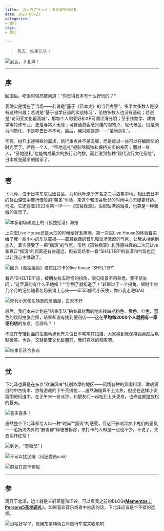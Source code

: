 ```yaml
---
title:  ぼっちざろっく：下北泽圣地巡礼
date: 2023-08-23
categories:
- 旅行
tags:
- 旅行

--- 
```


> 我去，结束乐队！
> 

![到达，下北泽！](https://raw.githubusercontent.com/DF-Master/yidapicbed/main/2023/202307/202307JPSKS/202307JPSKS00.jpg)

---
<!--more-->

## 序

回国后，吃饭时偶然被问道：”你觉得日本有什么好玩的？“

我确实是愣在了当场——若说是“基于《日本史》的当代考察”，多半大多数人是没有这种兴趣；若说是“基于自学日语的实战练习”，恐怕多数人也没有基础；若说是“访问亚文化最高城”，那每个人的爱好和XP可谓泾渭分明；至于铁路学、建筑学等特殊专业，更是与常人无缘；可普通游客感兴趣的购物点、现代景区，倒是颇为同质化，不是非去日本不可。最后，我只能答道——“圣地巡礼”。

毕竟，抛开上述特殊的需求，旅行重点并不是去哪，而是度过一些可以仔细回忆的时光罢了。若是一个人，“圣地巡礼”是祛除孤独和保持充实的良药；而对一群人，“圣地巡礼”也能构成最大的旅行公约数。而若说到各种“现代流行文化圣地”，日本就是最多的国家了。

---

## 壱

下北泽，位于日本东京世田谷区，为和秋叶原所齐名之二手店集中地。相比去日本的群山深峦中苦行僧般的“朝圣”体验，来这个和涩谷毗邻的时尚中心无疑更舒适。何况，它还有着2022冬第一IP——《孤独摇滚》。沿街贴满的海报，也算是一种骄傲的宣示了。

![本多剧场和边上的《孤独摇滚》海报](https://raw.githubusercontent.com/DF-Master/yidapicbed/main/2023/202307/202307JPSKS/202307JPSKS01.jpg)

上次去Live House还是大四的时候给好友捧场，第一次进Live House的体验着实给了我一些小小的乐队震撼——震耳欲聋的音乐和全场激燃的气氛，让我从拒绝到加入，着实感受了一把“摇滚”的气氛。虽然《孤独摇滚》和我感兴趣的二次元Live和真正“摇滚”的距离还有些遥远，但去现场看一看“SHELTER”的装潢和气氛也足以让我心生悸动了。

![因为《孤独摇滚》被疯狂打卡的live house “SHELTER”](https://raw.githubusercontent.com/DF-Master/yidapicbed/main/2023/202307/202307JPSKS/202307JPSKS02.jpg)


看完“SHELTER”后，被朋友拉去奇怪的拐角，眼见街景不再熟悉，我不禁生问：“这里真的有什么圣地吗？”“你到了就知道了！”转眼过了一个拐角，顿时尘封几个月的记忆随着名场景涌上心头——5555郁代小天使，你带我走吧QAQ

![郁代小天使名场景的居酒屋，白天不开](https://raw.githubusercontent.com/DF-Master/yidapicbed/main/2023/202307/202307JPSKS/202307JPSKS03.jpg)



最后，我们本来计划在“结束乐队”拍专辑封面的地点找四瓶粉色、黄色、红色、蓝色的饮料拍张合照，结果却没有找到便利店——这在**平均每2000个人就拥有一家便利店**的东京，合理吗？！

不过在专辑封面的拍摄地点也有几位日本宅宅在拍摄，大家碰到就保持距离然后默默微笑。也许，这就是亚文化破圈前，我们喜欢的氛围吧。

![结束乐队合影点](https://raw.githubusercontent.com/DF-Master/yidapicbed/main/2023/202307/202307JPSKS/202307JPSKS04.jpg)



---

## 弐

下北泽也算是在东京“欧洲风味”特别浓厚的地区——风情各种的异国料理、琳琅满目的中古街市、悠哉游哉的下午茶摊位……虽然海国算不上太热，但坐在这样小资氛围的街道中，在正午来一份冰沙，和朋友们一起吃到上头发疼，也许这就是放松的夏天。

![喜多喜多！](https://raw.githubusercontent.com/DF-Master/yidapicbed/main/2023/202307/202307JPSKS/202307JPSKS05.jpg)



虽然整个下北泽都给人以一种“时尚”“高级”的感受，但这不影响淫梦小鬼们的恶臭——名扬海内外的“野兽邸”即便被拆除，来打卡的人却是一点也不少。不说了，先去买杯红茶！

![到达，“野兽邸”！](https://raw.githubusercontent.com/DF-Master/yidapicbed/main/2023/202307/202307JPSKS/202307JPSKS06.jpg)



![不可以扰民哦（风纪委员suki）](https://raw.githubusercontent.com/DF-Master/yidapicbed/main/2023/202307/202307JPSKS/202307JPSKS07.jpg)


![群友在这干嘛呢](https://raw.githubusercontent.com/DF-Master/yidapicbed/main/2023/202307/202307JPSKS/202307JPSKS08.jpg)



---

## 参

离开下北泽，边上就是三轩茶屋和涩谷，可以看我之前的BLOG《****[Mementos：Persona5圣地巡礼](http://jiangyida.top/2023/08/04/202307JPP5/)****》。如果喜欢音乐或者中古店的话，下北泽应该是个不错的选择。

![没啥好写了，就用东京特色立体自行车库来收尾吧](https://raw.githubusercontent.com/DF-Master/yidapicbed/main/2023/202307/202307JPSKS/202307JPSKS09.jpg)

